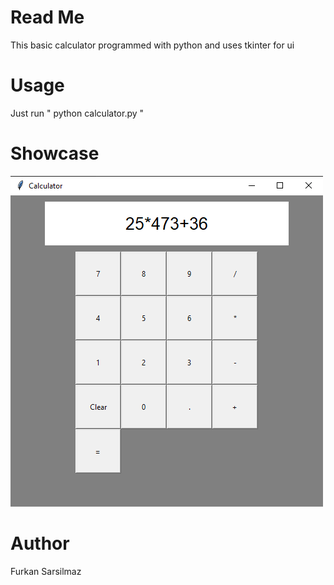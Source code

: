 # Read Me
This basic calculator programmed with python and uses tkinter for ui

# Usage
Just run " python calculator.py " 

# Showcase 
![alt text](image.png)

# Author
Furkan Sarsilmaz